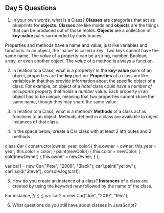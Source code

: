 ## Day 5 Questions

1. In your own words, what is a Class?
**Classes** are categories that act as blueprints for **objects**.
**Classes** are like molds and **objects** are the things that can be produced out of those molds. **Objects** are a collection of **key-value** pairs surrounded by curly braces.

Properties and methods have a name and value, just like variables and functions. In an object, the 'name' is called a *key*. Two *keys* cannot have the same name. The *value* of a property can be a string, number, Boolean, array, or even another object. The *value* of a method is always a function.

2. In relation to a Class, what is a property?
In the **key-value** pairs of an object, properties are the **key** portion. **Properties** of a class are like variables in that they provide information about the specific object of a class.
For example, an object of a *hotel* class could have a *number of occupants* property that holds a *number* value. Each property in an object has to be unique, meaning that two properties cannot share the same name, though they may share the same value.

3. In relation to a Class, what is a method?
**Methods** of a class act as functions to an object. Methods defined in a class are available to object instances of that class.

4. In the space below, create a Car class with at least 2 attributes and 2 methods

class Car {
  constructor(owner, year, color){
    this.owner = owner;
    this.year = year;
    this.color = color;
  }
  paint(newColor) {
    this.color = newColor;
  }
  sold(newOwner) {
    this.owner = newOwner;
  }
};

var car1 = new Car("Pete", "2006", "Black");
car1.paint("yellow");
car1.sold("Steve");
console.log(car1);

5. How do you create an instance of a class?
**Instances** of a class are created by using the keyword *new* followed by the name of the class.

For instance, // ;) ;)
var car2 = new Car("Joe", "2010", "Red");

6. What questions do you still have about classes in JavaScript?
